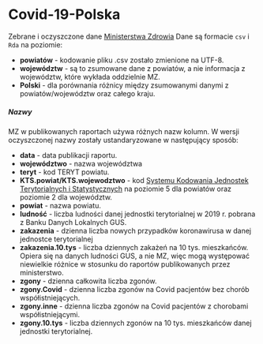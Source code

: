 # Covid-19-Polska
Zebrane i oczyszczone dane [Ministerstwa Zdrowia](https://www.gov.pl/web/koronawirus/wykaz-zarazen-koronawirusem-sars-cov-2) Dane są formacie `csv` i `Rda` na poziomie:

* **powiatów** - kodowanie pliku .csv zostało zmienione na UTF-8.
* **województw** - są to zsumowane dane z powiatów, a nie informacja z województw, które wykłada oddzielnie MZ.
* **Polski** - dla porównania różnicy między zsumowanymi danymi z powiatów/województw oraz całego kraju.

##### Nazwy

MZ w publikowanych raportach używa różnych nazw kolumn. W wersji oczyszczonej nazwy zostały ustandaryzowane w następujący sposób:

* **data** - data publikacji raportu.
* **województwo** - nazwa województwa
* **teryt** - kod TERYT powiatu.
* **KTS.powiat/KTS.wojewodztwo** - kod [Systemu Kodowania Jednostek Terytorialnych i Statystycznych](https://stat.gov.pl/statystyka-regionalna/jednostki-terytorialne/system-kts/) na poziomie 5 dla powiatów oraz poziomie 2 dla województw. 
* **powiat** - nazwa powiatu.
* **ludność** - liczba ludności danej jednostki terytorialnej w 2019 r. pobrana z Banku Danych Lokalnych GUS.
* **zakazenia** - dzienna liczba nowych przypadków koronawirusa w danej jednostce terytorialnej
* **zakazenia.10.tys** - liczba dziennych zakażeń na 10 tys. mieszkańców. Opiera się na danych ludności GUS, a nie MZ, więc mogą występować niewielkie różnice w stosunku do raportów publikowanych przez ministerstwo.
* **zgony** - dzienna całkowita liczba zgonów.
* **zgony.Covid** - dzienna liczba zgonów na Covid pacjentów bez chorób współistniejących.
* **zgony.inne** - dzienna liczba zgonów na Covid pacjentów z chorobami współistniejącymi.
* **zgony.10.tys** - liczba dziennych zgonów na 10 tys. mieszkańców danej jednostki terytorialnej.